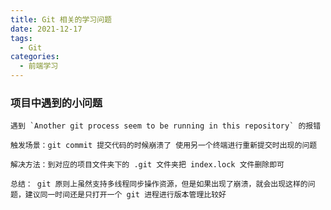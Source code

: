 ```yaml
---
title: Git 相关的学习问题
date: 2021-12-17
tags:
  - Git
categories:
  - 前端学习
---
```


### 项目中遇到的小问题

    遇到 `Another git process seem to be running in this repository` 的报错

    触发场景：git commit 提交代码的时候崩溃了 使用另一个终端进行重新提交时出现的问题

    解决方法：到对应的项目文件夹下的 .git 文件夹把 index.lock 文件删除即可

    总结： git 原则上虽然支持多线程同步操作资源，但是如果出现了崩溃，就会出现这样的问题，建议同一时间还是只打开一个 git 进程进行版本管理比较好
